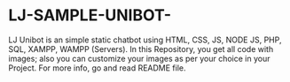 # LJ-SAMPLE-UNIBOT-
LJ Unibot is an simple static chatbot using HTML, CSS, JS, NODE JS, PHP, SQL, XAMPP, WAMPP (Servers). In this Repository, you get all code with images; also you can customize your images as per your choice in your Project. For more info, go and read README file.
